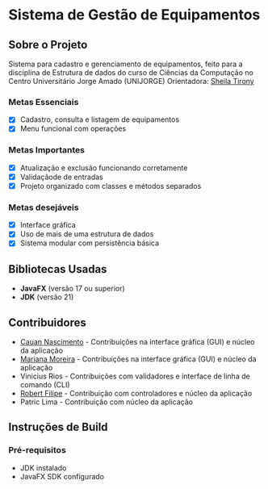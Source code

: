 # Sistema de Gestão de Equipamentos

## Sobre o Projeto
Sistema para cadastro e gerenciamento de equipamentos, feito para a disciplina de Estrutura de dados do curso de Ciências da Computação no Centro Universitário Jorge Amado (UNIJORGE)
Orientadora: [Sheila Tirony]()

### Metas Essenciais
- [x] Cadastro, consulta e listagem de equipamentos
- [x] Menu funcional com operações
### Metas Importantes
- [x] Atualização e exclusão funcionando corretamente
- [x] Validaçãode de entradas
- [x] Projeto organizado com classes e métodos separados
### Metas desejáveis
- [x] Interface gráfica
- [x] Uso de mais de uma estrutura de dados
- [x] Sistema modular com persistência básica

## Bibliotecas Usadas
- **JavaFX** (versão 17 ou superior)
- **JDK** (versão 21)

## Contribuidores
- [Cauan Nascimento](https://github.com/caunas) - Contribuições na interface gráfica (GUI) e núcleo da aplicação
- [Mariana Moreira](https://github.com/m4rimoreira) - Contribuições na interface gráfica (GUI) e núcleo da aplicação
- Vinicius Rios - Contribuições com validadores e interface de linha de comando (CLI)
- [Robert Filipe](https://github.com/Lipe22md) - Contribuição com controladores e núcleo da aplicação
- Patric Lima - Contribuição com núcleo da aplicação

## Instruções de Build

### Pré-requisitos
- JDK instalado
- JavaFX SDK configurado
